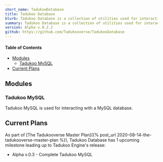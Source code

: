 ```yaml
---
short_name: TadukooDatabase
title: Tadukoo Database
blurb: Tadukoo Database is a collection of utilities used for interacting with databases.
summary: Tadukoo Database is a collection of utilities used for interacting with databases.
version: Alpha v.0.2.2
github: https://github.com/Tadukooverse/TadukooDatabase
---
```


#### Table of Contents
* [Modules](#modules)
    * [Tadukoo MySQL](#tadukoo-mysql)
* [Current Plans](#current-plans)

## Modules
### Tadukoo MySQL
Tadukoo MySQL is used for interacting with a MySQL database.

## Current Plans
As part of [The Tadukooverse Master Plan]({% post_url 2020-08-14-the-tadukooverse-master-plan %}), Tadukoo Database has 1 upcoming milestone leading up to Tadukoo Engine's release:
* Alpha v.0.3 - Complete Tadukoo MySQL
